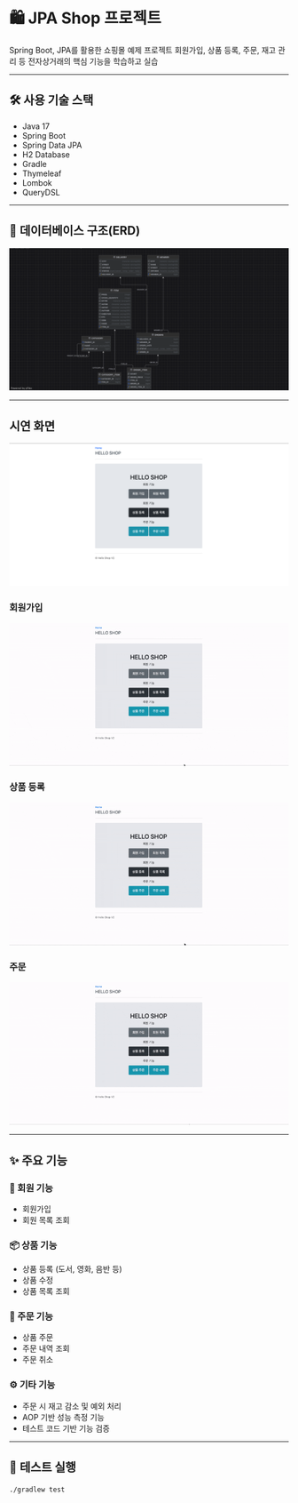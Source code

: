 # 🛍️ JPA Shop 프로젝트

Spring Boot, JPA를 활용한 쇼핑몰 예제 프로젝트
회원가입, 상품 등록, 주문, 재고 관리 등 전자상거래의 핵심 기능을 학습하고 실습

---

## 🛠️ 사용 기술 스택

- Java 17  
- Spring Boot  
- Spring Data JPA  
- H2 Database  
- Gradle  
- Thymeleaf  
- Lombok  
- QueryDSL  

---

## 📂 데이터베이스 구조(ERD)
![ERD](src/main/resources/static/img/jpashop-erd.png)

---

## 시연 화면
![MAIN](src/main/resources/static/img/jpahop-main.png)

### 회원가입
![MAIN](src/main/resources/static/img/join.gif)

### 상품 등록
![MAIN](src/main/resources/static/img/item.gif)

### 주문
![MAIN](src/main/resources/static/img/order.gif)

---

## ✨ 주요 기능

### 👤 회원 기능
- 회원가입  
- 회원 목록 조회  

### 📦 상품 기능
- 상품 등록 (도서, 영화, 음반 등)  
- 상품 수정  
- 상품 목록 조회  

### 🧾 주문 기능
- 상품 주문  
- 주문 내역 조회  
- 주문 취소  

### ⚙ 기타 기능
- 주문 시 재고 감소 및 예외 처리  
- AOP 기반 성능 측정 기능  
- 테스트 코드 기반 기능 검증  

---

## 🧪 테스트 실행

```bash
./gradlew test
